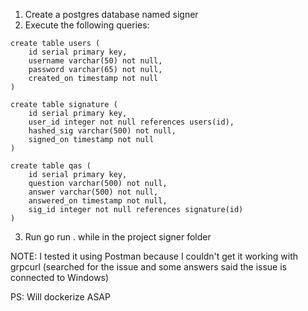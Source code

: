 1. Create a postgres database named signer
2. Execute the following queries:
```
create table users (
	id serial primary key,
	username varchar(50) not null,
	password varchar(65) not null,
	created_on timestamp not null
)
```
```
create table signature (
	id serial primary key,
	user_id integer not null references users(id),
	hashed_sig varchar(500) not null,
	signed_on timestamp not null
)
```
```
create table qas (
	id serial primary key,
	question varchar(500) not null,
	answer varchar(500) not null,
	answered_on timestamp not null,
	sig_id integer not null references signature(id)
)
```
3. Run go run . while in the project signer folder
 
NOTE:  I tested it using Postman because I couldn't get it working with grpcurl (searched for the issue and some answers said the issue is connected to Windows)

PS: Will dockerize ASAP
